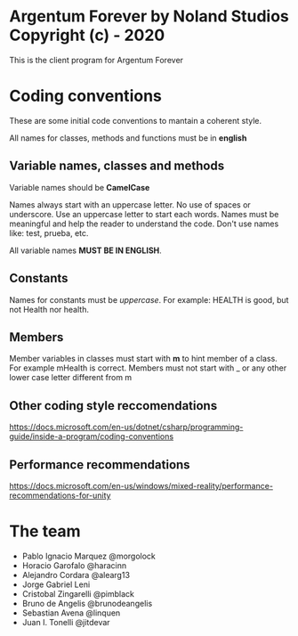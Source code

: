 # Argentum Forever by Noland Studios Copyright (c) - 2020

This is the client program for Argentum Forever


# Coding conventions
These are some initial code conventions to mantain a coherent style.

All names for classes, methods and functions must be in **english**

## Variable names, classes and methods
Variable names should be **CamelCase**

Names always start with an uppercase letter. No use of spaces or underscore. Use an uppercase letter to start each words. Names must be meaningful and help the reader to understand the code. Don't use names like: test, prueba, etc.

All variable names **MUST BE IN ENGLISH**.

## Constants

Names for constants must be *uppercase*. For example: HEALTH is good, but not Health nor health.

## Members
Member variables in classes must start with **m** to hint member of a class. For example mHealth is correct. Members must not start with _ or any other lower case letter different from m

## Other coding style reccomendations
https://docs.microsoft.com/en-us/dotnet/csharp/programming-guide/inside-a-program/coding-conventions

## Performance recommendations
https://docs.microsoft.com/en-us/windows/mixed-reality/performance-recommendations-for-unity


# The team
- Pablo Ignacio Marquez @morgolock
- Horacio Garofalo @haracinn
- Alejandro Cordara @alearg13
- Jorge Gabriel Leni
- Cristobal Zingarelli @pimblack
- Bruno de Angelis @brunodeangelis
- Sebastian Avena @linquen
- Juan I. Tonelli @jitdevar





